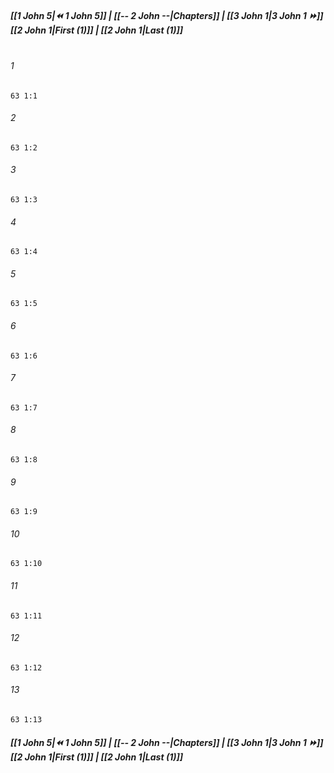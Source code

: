 
##### **[[1 John 5|⏪ 1 John 5]] | [[-- 2 John --|Chapters]] | [[3 John 1|3 John 1 ⏩]]**<br>**[[2 John 1|First (1)]] | [[2 John 1|Last (1)]]**<br><br>

###### 1
``` verse
63 1:1
```
###### 2
``` verse
63 1:2
```
###### 3
``` verse
63 1:3
```
###### 4
``` verse
63 1:4
```
###### 5
``` verse
63 1:5
```
###### 6
``` verse
63 1:6
```
###### 7
``` verse
63 1:7
```
###### 8
``` verse
63 1:8
```
###### 9
``` verse
63 1:9
```
###### 10
``` verse
63 1:10
```
###### 11
``` verse
63 1:11
```
###### 12
``` verse
63 1:12
```
###### 13
``` verse
63 1:13
```

##### **[[1 John 5|⏪ 1 John 5]] | [[-- 2 John --|Chapters]] | [[3 John 1|3 John 1 ⏩]]**<br>**[[2 John 1|First (1)]] | [[2 John 1|Last (1)]]**
